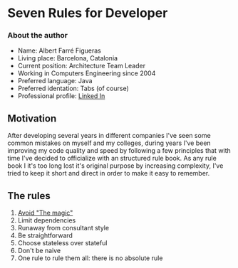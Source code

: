 # Seven Rules for Developer
### About the author
* Name: Albert Farré Figueras
* Living place: Barcelona, Catalonia
* Current position: Architecture Team Leader
* Working in Computers Engineering since 2004 
* Preferred language: Java
* Preferred identation: Tabs (of course)
* Professional profile: [Linked In](https://www.linkedin.com/in/albert-farr%C3%A9-figueras-4348aa2 "Linked In")

## Motivation
After developing several years in different companies I've seen some common mistakes on myself and my colleges, during years I've been improving my code quality and speed by following a few principles 
that with time I've decided to officialize with an structured rule book. As any rule book I it's too long lost it's original purpose by increasing complexity, I've tried to keep it short and direct
in order to make it easy to remember.

## The rules
1. [Avoid \"The magic\"](rule1.md "Rule1: Avoid \'The magic\'")
2. Limit dependencies
3. Runaway from consultant style
4. Be straightforward 
5. Choose stateless over stateful
6. Don't be naive
7. One rule to rule them all: there is no absolute rule

 